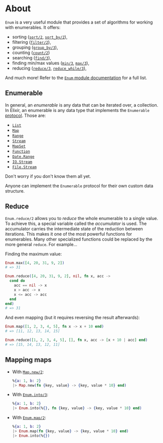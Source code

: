 # About

`Enum` is a very useful module that provides a set of algorithms for working with enumerables. It offers:

- sorting ([`sort/2`][enum-sort/2], [`sort_by/2`][enum-sort_by/2]),
- filtering ([`filter/2`][enum-filter/2]),
- grouping ([`group_by/3`][enum-group_by/3]),
- counting ([`count/2`][enum-count/2])
- searching ([`find/3`][enum-find/3]),
- finding min/max values ([`min/3`][enum-min/3], [`max/3`][enum-max/3]),
- reducing ([`reduce/3`][enum-reduce/3], [`reduce_while/3`][enum-reduce_while/3]),

And much more! Refer to the [`Enum` module documentation][enum-functions] for a full list.

## Enumerable

In general, an _enumerable_ is any data that can be iterated over, a collection. In Elixir, an enumerable is any data type that implements the `Enumerable` [protocol][exercism-protocols]. Those are:

- [`List`][list]
- [`Map`][map]
- [`Range`][range]
- [`Stream`][stream]
- [`MapSet`][mapset]
- [`Function`][function]
- [`Date.Range`][date-range]
- [`IO.Stream`][io-stream]
- [`File.Stream`][file-stream]

Don't worry if you don't know them all yet.

Anyone can implement the `Enumerable` protocol for their own custom data structure.

## Reduce

`Enum.reduce/2` allows you to _reduce_ the whole enumerable to a single value. To achieve this, a special variable called the _accumulator_ is used. The accumulator carries the intermediate state of the reduction between iterations. This makes it one of the most powerful functions for enumerables. Many other specialized functions could be replaced by the more general `reduce`. For example...

Finding the maximum value:

```elixir
Enum.max([4, 20, 31, 9, 2])
# => 31

Enum.reduce([4, 20, 31, 9, 2], nil, fn x, acc ->
  cond do
    acc == nil -> x
    x > acc -> x
    x <= acc -> acc
  end
end)
# => 31
```

And even mapping (but it requires reversing the result afterwards):

```elixir
Enum.map([1, 2, 3, 4, 5], fn x -> x + 10 end)
# => [11, 12, 13, 14, 15]

Enum.reduce([1, 2, 3, 4, 5], [], fn x, acc -> [x + 10 | acc] end)
# => [15, 14, 13, 12, 11]
```

## Mapping maps

- With [`Map.new/2`][map-new]:
  ```elixir
  %{a: 1, b: 2}
  |> Map.new(fn {key, value} -> {key, value * 10} end)
  ```

- With [`Enum.into/3`][enum-into]:
  ```elixir
  %{a: 1, b: 2}
  |> Enum.into(%{}, fn {key, value} -> {key, value * 10} end)
  ```

- With [`Enum.map/2`][enum-map]:
  ```elixir
  %{a: 1, b: 2}
  |> Enum.map(fn {key, value} -> {key, value * 10} end)
  |> Enum.into(%{})
  ```

[enum-functions]: https://hexdocs.pm/elixir/Enum.html#functions
[enum-sort/2]: https://hexdocs.pm/elixir/Enum.html#sort/2
[enum-sort_by/2]: https://hexdocs.pm/elixir/Enum.html#sort_by/2
[enum-filter/2]: https://hexdocs.pm/elixir/Enum.html#filter/2
[enum-group_by/3]: https://hexdocs.pm/elixir/Enum.html#group_by/3
[enum-count/2]: https://hexdocs.pm/elixir/Enum.html#count/2
[enum-find/3]: https://hexdocs.pm/elixir/Enum.html#find/3
[enum-min/3]: https://hexdocs.pm/elixir/Enum.html#min/3
[enum-max/3]: https://hexdocs.pm/elixir/Enum.html#max/3
[enum-reduce/3]: https://hexdocs.pm/elixir/Enum.html#reduce/3
[enum-reduce_while/3]: https://hexdocs.pm/elixir/Enum.html#reduce_while/3
[enum-into]: https://hexdocs.pm/elixir/Enum.html#into/3
[enum-map]: https://hexdocs.pm/elixir/Enum.html#map/2
[map-new]: https://hexdocs.pm/elixir/Map.html#new/2
[list]: https://hexdocs.pm/elixir/List.html
[map]: https://hexdocs.pm/elixir/Map.html
[range]: https://hexdocs.pm/elixir/Range.html
[stream]: https://hexdocs.pm/elixir/Stream.html
[mapset]: https://hexdocs.pm/elixir/MapSet.html
[function]: https://hexdocs.pm/elixir/Function.html
[date-range]: https://hexdocs.pm/elixir/Date.Range.html
[io-stream]: https://hexdocs.pm/elixir/IO.Stream.html
[file-stream]: https://hexdocs.pm/elixir/File.Stream.html
[exercism-protocols]: https://exercism.org/tracks/elixir/concepts/protocols
